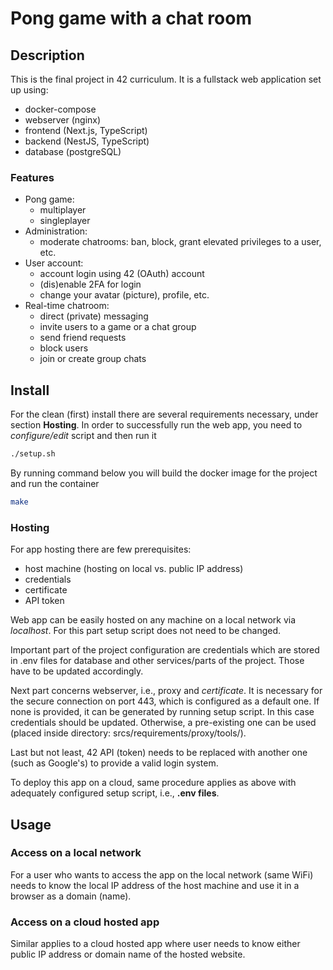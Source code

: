 # Pong game with a chat room

## Description

This is the final project in 42 curriculum. It is a fullstack web application set up
using:
* docker-compose
* webserver (nginx)
* frontend (Next.js, TypeScript)
* backend (NestJS, TypeScript)
* database (postgreSQL)

### Features

* Pong game:
	- multiplayer
	- singleplayer
* Administration:
	- moderate chatrooms: ban, block, grant elevated privileges to a user, etc.
* User account:
	- account login using 42 (OAuth) account
	- (dis)enable 2FA for login
	- change your avatar (picture), profile, etc.
* Real-time chatroom:
    - direct (private) messaging
	- invite users to a game or a chat group
	- send friend requests
	- block users
    - join or create group chats

## Install

For the clean (first) install there are several requirements necessary, under section **Hosting**.
In order to successfully run the web app, you need to *configure/edit* script and then run it
```bash
./setup.sh
```

By running command below you will build the docker image for the project and run
the container
```bash
make
```

### Hosting

For app hosting there are few prerequisites:
* host machine (hosting on local vs. public IP address)
* credentials
* certificate
* API token

Web app can be easily hosted on any machine on a local network via *localhost*. For this part
setup script does not need to be changed.

Important part of the project configuration are credentials which are stored in .env files for
database and other services/parts of the project. Those have to be updated accordingly.

Next part concerns webserver, i.e., proxy and *certificate*. It is necessary for the secure
connection on port 443, which is configured as a default one. If none is provided, it can be
generated by running setup script. In this case credentials should be updated. Otherwise, a
pre-existing one can be used (placed inside directory: srcs/requirements/proxy/tools/).

Last but not least, 42 API (token) needs to be replaced with another one (such as Google's) to
provide a valid login system.

To deploy this app on a cloud, same procedure applies as above with adequately configured
setup script, i.e., **.env files**.

## Usage

### Access on a local network

For a user who wants to access the app on the local network (same WiFi) needs to
know the local IP address of the host machine and use it in a browser as a domain (name).

### Access on a cloud hosted app

Similar applies to a cloud hosted app where user needs to know either public IP address
or domain name of the hosted website.

